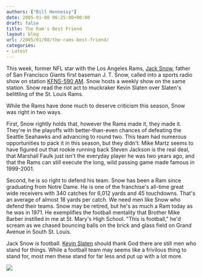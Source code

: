 ```yaml
---
authors: ["Bill Hennessy"]
date: 2005-01-08 06:25:00+00:00
draft: false
title: The Ram's Best Friend
layout: blog
url: /2005/01/08/the-rams-best-friend/
categories:
- Latest
---
```


This week, former NFL star with the Los Angeles Rams, [Jack Snow](https://www.pro-football-reference.com/players/SnowJa00.htm), father
of San Francisco Giants first baseman J. T. Snow, called into a sports
radio show on station [KFNS-590 AM](https://www.kfns.com/). Snow hosts a weekly show on the same station. Snow read the riot act to
muckraker Kevin Slaten over Slaten's belittling of the St. Louis Rams.  

  

While the Rams have done much to deserve criticism this season, Snow was right in two ways.  

  

First, Snow rightly holds that, however the Rams made it, they made
it. They're in the playoffs with better-than-even chances of
defeating the Seattle Seahawks and advancing to round two. This
team had numerous opportunities to pack it in this season, but they
didn't. Mike Martz seems to have figured out that rookie running
back Steven Jackson is the real deal, that Marshall Faulk just isn't
the everyday player he was two years ago, and that the Rams can still
execute the long, wild passing game made famous in 1999-2001.  

  

Second, he is so right to defend his team. Snow has been a Ram
since graduating from Notre Dame. He is one of the franchise's
all-time great wide receivers with 340 catches for 6,012 yards and 45
touchdowns. That's an average of almost 18 yards per catch. 
We need men like Snow who defend their teams. Snow may be
retired, but he's as much a Ram today as he was in 1971. He
exemplifies the football mentality that Brother Mike Barber instilled
in me at St. Mary's High School. "This is football," he'd scream
as we chased bouncing balls on the brick and glass field on Grand
Avenue in South St. Louis.   

  

Jack Snow _is_ football. [Kevin Slaten](https://www.stltoday.com/stltoday/sports/stories.nsf/othersports/story/DE663CC1122A0F1686256F830015FA6C?OpenDocument&Headline=Sparks+fly+as+Snow,+Slaten+have+it+out) should thank God there are
still men who stand for things. While a football team may seems
like a frivilous thing to stand for, most men these stand for far less
and put up with a lot more.  

  

  
![](https://blog.billhennessy.com/aggbug.aspx?PostID=926)

